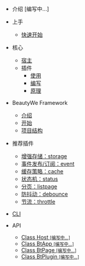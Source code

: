 
- 介绍 [编写中...]
- 上手

    - [快速开始](contents/quick-start.md)

- 核心

    - [宿主](contents/core/the-host.md)
    - 插件
        - [使用](contents/core/plugin/use.md)
        - [编写](contents/core/plugin/write.md)
        - [原理](contents/core/plugin/how-to-work.md)

- BeautyWe Framework

    - [介绍](contents/framework/introduce.md)
    - [开始](contents/framework/start.md)
    - [项目结构](contents/framework/structure.md)

- 推荐插件

    - [增强存储：storage](http://npm.qima-inc.com/package/@youzan/beautywe-plugin-storage)
    - [事件发布/订阅：event](http://npm.qima-inc.com/package/@youzan/beautywe-plugin-event)
    - [缓存策略：cache]()
    - [状态机：status]()
    - [分页：listpage]()
    - [防抖动：debounce]()
    - [节流：throttle]()

- [CLI](contents/cli.md)

- API

    - [Class Host <small>[编写中...]</small>]()
    - [Class BtApp <small>[编写中...]</small>]()
    - [Class BtPage <small>[编写中...]</small>]()
    - [Class BtPlugin <small>[编写中...]</small>]()

